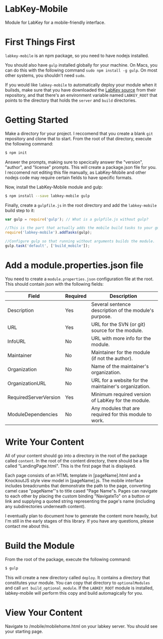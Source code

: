 # LabKey-Mobile
Module for LabKey for a mobile-friendly interface.

# First Things First
`labkey-mobile` is an npm package, so you need to have nodejs installed.

You should also have `gulp` installed globally for your machine.  On Macs, you can do this with the following command `sudo npm install -g gulp`.  On most other systems, you shouldn't need `sudo`.

If you would like `labkey-mobile` to automatically deploy your module when it builsds, make sure that you have downloaded the [LabKey source](https://www.labkey.org/wiki/home/Documentation/page.view?name=sourceCode) from their repository, and that there's an environment variable named `LABKEY_ROOT` that points to the directory that holds the `server` and `build` directories.

# Getting Started
Make a directory for your project.  I reccomend that you create a blank `git` repository and clone that to start.  From the root of that directory, execute the following command:
```Bash
$ npm init
```
Answer the prompts, making sure to specically answer the "version", "author", and "license" prompts.  This will create a package.json file for you.  I reccomend not editing this file manually, as LabKey-Mobile and other nodejs code may require certain fields to have specific formats.

Now, install the LabKey-Mobile module and gulp:
```Bash
$ npm install --save labkey-mobile gulp
```

Finally, create a `gulpfile.js` in the root directory and add the `labkey-mobile` build step to it:
```javascript
var gulp = require('gulp'); // What is a gulpfile.js without gulp?

//This is the part that actually adds the mobile build tasks to your gulp.
require('labkey-mobile').addTasks(gulp);

//Configure gulp so that running without arguments builds the module.
gulp.task('default', ['build_mobile']);
```

# Add a module.properties.json file
You need to create a `module.properties.json` configuration file at the root.  This should contain json with the following fields:

|Field                |Required|Description                                            |
|---------------------|--------|-------------------------------------------------------|
|Description          |Yes     |Several sentence description of the module's purpose.  |
|URL                  |Yes     |URL for the SVN (or git) source for the module.        |
|InfoURL              |No      |URL with more info for the module.                     |
|Maintainer           |No      |Maintainer for the module (if not the author).         |
|Organization         |No      |Name of the maintainer's organization.                 |
|OrganizationURL      |No      |URL for a website for the maintainer's organization.   |
|RequiredServerVersion|Yes     |Minimum required version of LabKey for the module.     |
|ModuleDependencies   |No      |Any modules that are required for this module to work. |

# Write Your Content
All of your content should go into a directory in the root of the package called `content`.  In the root of the content directory, there should be a file called "LandingPage.html".  This is the first page that is displayed.

Each page consists of an HTML template in [pageName].html and a KnockoutJS style view model in [pageName].js.  The mobile interface includes breadcrumbs that demonstrate the path to the page, converting camel case "pageName"'s to title cased "Page Name"s.  Pages can navigate to each other by placing the custom binding "NavigateTo" on a button or link and supplying a quoted string representing the page's name (including any subdirectories underneath content).

I eventually plan to document how to generate the content more heavily, but I'm still in the early stages of this library.  If you have any questions, please contact me about this.

# Build the Module
From the root of the package, execute the following command:
```bash
$ gulp
```

This will create a new directory called `deploy`.  It contains a directory that constitutes your module.  You can copy that directory to `optionalModules` and call `ant build_optional_module`.  If the `LABKEY_ROOT` module is installed, labkey-mobile will perform this copy and build automagically for you.

# View Your Content
Navigate to /mobile/mobilehome.html on your labkey server.  You should see your starting page.
